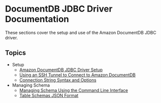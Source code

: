 # DocumentDB JDBC Driver Documentation

These sections cover the setup and use of the Amazon DocumentDB JDBC driver.

## Topics

- Setup
    - [Amazon DocumentDB JDBC Driver Setup](setup/setup.md)
    - [Using an SSH Tunnel to Connect to Amazon DocumentDB](setup/ssh-tunnel.md)
    - [Connection String Syntax and Options](setup/connection-string.md)
- Managing Schema
    - [Managing Schema Using the Command Line Interface](schema/manage-schema-cli.md)
    - [Table Schemas JSON Format](schema/table-schemas-json-format.md)

